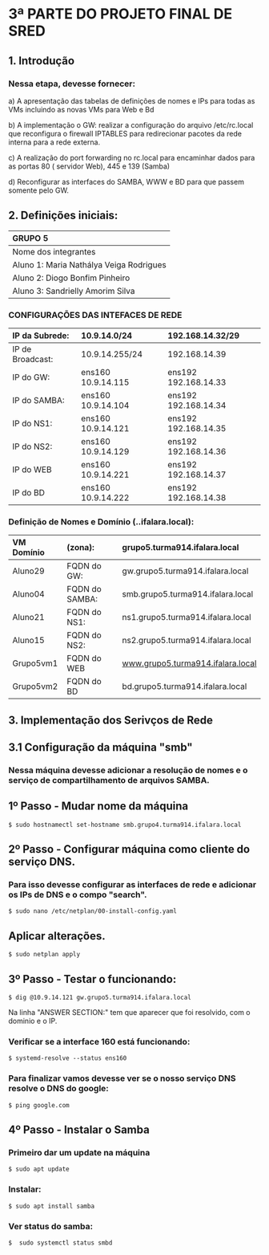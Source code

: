 # 3ª PARTE DO PROJETO FINAL DE SRED

## 1. Introdução
### Nessa etapa, devesse fornecer:

a) A apresentação das tabelas de definições de nomes e IPs para todas as VMs incluindo as novas VMs para Web e Bd
	
b) A implementação o GW: realizar a configuração do arquivo /etc/rc.local que reconfigura o firewall IPTABLES para redirecionar pacotes da rede interna para a rede externa.
	
c) A realização do port forwarding no rc.local para encaminhar dados para as portas 80 ( servidor Web), 445 e 139 (Samba) 
	
d) Reconfigurar as interfaces do SAMBA, WWW e BD para que passem somente pelo GW.


## 2. Definições iniciais:

 |          GRUPO 5					           |
 |:------------------------------------|
 |         Nome dos integrantes        |
 |Aluno 1:   Maria Nathálya Veiga Rodrigues  |
 |Aluno 2:	 Diogo Bonfim Pinheiro	      |
 |Aluno 3:	 Sandrielly Amorim Silva      |


### CONFIGURAÇÕES DAS INTEFACES DE REDE		
|IP da Subrede:| 10.9.14.0/24  | 	192.168.14.32/29 |
|:-------------|:------------  | :---------------- |
|IP de Broadcast:|	10.9.14.255/24	|	192.168.14.39|		
|IP do GW:|	ens160 10.9.14.115	|ens192 	192.168.14.33|
|IP do SAMBA:	|ens160	10.9.14.104	| ens192	192.168.14.34|
|IP do NS1:	|ens160	10.9.14.121	| ens192	192.168.14.35|
|IP do NS2:	|ens160	10.9.14.129	| ens192	192.168.14.36|
|IP do WEB	|ens160	10.9.14.221	| ens192	192.168.14.37|
|IP do BD	|ens160	10.9.14.222	| ens192	192.168.14.38|
					

### Definição de Nomes e Domínio (<grupo>.<turma>.ifalara.local):		
|VM	Domínio | (zona): |grupo5.turma914.ifalara.local|
|:----------|:--------|:----------------------------|			
|Aluno29	|FQDN do GW:	|gw.grupo5.turma914.ifalara.local|
|Aluno04	|FQDN do SAMBA:	|smb.grupo5.turma914.ifalara.local|
|Aluno21	| FQDN do NS1:	| ns1.grupo5.turma914.ifalara.local|
|Aluno15 |	FQDN do NS2: | ns2.grupo5.turma914.ifalara.local|
|Grupo5vm1 | FQDN do WEB	| www.grupo5.turma914.ifalara.local |
|Grupo5vm2	| FQDN do BD	| bd.grupo5.turma914.ifalara.local |

## 3. Implementação dos Serivços de Rede

## 3.1 Configuração da máquina "smb"
### Nessa máquina devesse adicionar a resolução de nomes e o serviço de compartilhamento de arquivos SAMBA.

## 1º Passo - Mudar nome da máquina

```
$ sudo hostnamectl set-hostname smb.grupo4.turma914.ifalara.local
```


## 2º Passo - Configurar máquina como cliente do serviço DNS. 
### Para isso devesse configurar as interfaces de rede e adicionar os IPs de DNS e o compo "search".

```
$ sudo nano /etc/netplan/00-install-config.yaml
```

## Aplicar alterações.

```
$ sudo netplan apply
```


## 3º Passo - Testar o funcionando:

```
$ dig @10.9.14.121 gw.grupo5.turma914.ifalara.local
```
Na linha "ANSWER SECTION:" tem que aparecer que foi resolvido, com o dominio e o IP.

### Verificar se a interface 160 está funcionando:
```
$ systemd-resolve --status ens160
```

### Para finalizar vamos devesse ver se o nosso serviço DNS resolve o DNS do google:
````
$ ping google.com
````

## 4º Passo - Instalar o Samba

### Primeiro dar um update na máquina

```
$ sudo apt update
```
### Instalar:
```
$ sudo apt install samba 
```
### Ver status do samba:

```
$  sudo systemctl status smbd
```
